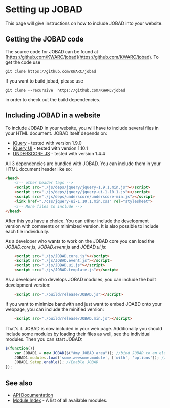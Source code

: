 # Setting up JOBAD
This page will give instructions on how to include JOBAD into your website. 
## Getting the JOBAD code
The source code for JOBAD can be found at [https://github.com/KWARC/jobad](https://github.com/KWARC/jobad). 
To get the code use 

    git clone https://github.com/KWARC/jobad
    
If you want to build jobad, please use

    git clone --recursive  https://github.com/KWARC/jobad
    
in order to check out the build dependencies. 
## Including JOBAD in a website
To include JOBAD in your website, you will have to include several files in your HTML document. 
JOBAD itself depends on: 

* [jQuery](http://jquery.com) - tested with version 1.9.0
* [jQuery UI](http://jqueryui.com/) - tested with version 1.10.1
* [UNDERSCORE.JS](http://underscorejs.org/) - tested with version 1.4.4

All 3 dependencies are bundled with JOBAD. You can include them in your HTML document header like so:
 
```html
<head>
	<!-- other header tags -->
	<script src="./js/deps/jquery/jquery-1.9.1.min.js"></script>
	<script src="./js/deps/jquery/jquery-ui-1.10.1.js"></script>
	<script src="./js/deps/underscore/underscore-min.js"></script>
	<link href="./css/jquery-ui-1.10.1.min.css" rel="stylesheet">
	<!-- More files to include -->
</head>
```
	
After this you have a choice. You can either include the development version with comments or minimized version. 
It is also possible to include each file individually. 

As a developer who wants to work on the JOBAD core you can load the *JOBAD.core.js*, *JOBAD.event.js* and *JOBAD.ui.js*: 

```html
	<script src="./js/JOBAD.core.js"></script>
	<script src="./js/JOBAD.event.js"></script>
	<script src="./js/JOBAD.ui.js"></script>
	<script src="./js/JOBAD.template.js"></script>
```

As a developer who develops JOBAD modules, you can include the built development version: 

```html
	<script src="./build/release/JOBAD.js"></script>
```

If you want to minimize bandwith and just want to embed JOABD onto your webpage, you can include the minified version: 

```html
	<script src="./build/release/JOBAD.min.js"></script>
```

That's it. JOBAD is now included in your web page. Additionally you should include some modules by loading their files as well, see the individual modules. 
Then you can start JOBAD: 

```javascript
$(function(){
	var JOBAD1 = new JOBAD($("#my_JOBAD_area")); //bind JOBAD to an element on the page. 
	JOBAD1.modules.load('some.awesome.module', ['with', 'options']); //Load a module
	JOBAD1.Setup.enable(); //Enable JOBAD
});
```

## See also

* [API Documentation](api/index.md)
* [Module Index](modules/index.md) - A list of all available modules. 

